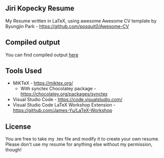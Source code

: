 ## Jiri Kopecky Resume
My Resume written in LaTeX, using awesome Awesome CV template by Byungjin Park - https://github.com/posquit0/Awesome-CV

## Compiled output
You can find compiled output [here](resume.pdf)

## Tools Used
* MiKTeX - https://miktex.org/
  * With synctex Chocolatey package - https://chocolatey.org/packages/synctex
* Visual Studio Code - https://code.visualstudio.com/
* Visual Studio Code LaTeX Workshop Extension - https://github.com/James-Yu/LaTeX-Workshop

## License
You are free to take my .tex file and modify it to create your own resume. Please don't use my resume for anything else without my permission, though!

